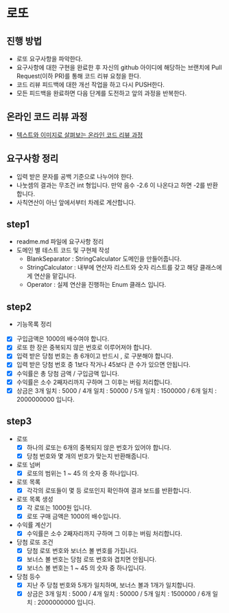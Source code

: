 # 로또
## 진행 방법
* 로또 요구사항을 파악한다.
* 요구사항에 대한 구현을 완료한 후 자신의 github 아이디에 해당하는 브랜치에 Pull Request(이하 PR)를 통해 코드 리뷰 요청을 한다.
* 코드 리뷰 피드백에 대한 개선 작업을 하고 다시 PUSH한다.
* 모든 피드백을 완료하면 다음 단계를 도전하고 앞의 과정을 반복한다.

## 온라인 코드 리뷰 과정
* [텍스트와 이미지로 살펴보는 온라인 코드 리뷰 과정](https://github.com/next-step/nextstep-docs/tree/master/codereview)

## 요구사항 정리
* 입력 받은 문자를 공백 기준으로 나누어야 한다.
* 나눗셈의 결과는 무조건 int 형입니다. 만약 음수 -2.6 이 나온다고 하면 -2를 반환합니다.
* 사칙연산이 아닌 앞에서부터 차례로 계산합니다.

## step1
* readme.md 파일에 요구사항 정리
* 도메인 별 테스트 코드 및 구현체 작성
  * BlankSeparator : StringCalculator 도메인을 만들어줍니다.
  * StringCalculator : 내부에 연산자 리스트와 숫자 리스트를 갖고 해당 클래스에게 연산을 맡깁니다.
  * Operator : 실제 연산을 진행하는 Enum 클래스 입니다.

## step2
* 기능목록 정리
- [x] 구입금액은 1000의 배수여야 합니다.
- [x] 로또 한 장은 중복되지 않은 번호로 이루어져야 합니다.
- [x] 입력 받은 당첨 번호는 총 6개이고 반드시 , 로 구분해야 합니다.
- [x] 입력 받은 당첨 번호 중 1보다 작거나 45보다 큰 수가 있으면 안됩니다.
- [x] 수익률은 총 당첨 금액 / 구입금액 입니다.
- [x] 수익률은 소수 2째자리까지 구하며 그 이후는 버림 처리합니다.
- [x] 상금은 3개 일치 : 5000 / 4개 일치 : 50000 / 5개 일치 : 1500000 / 6개 일치 : 2000000000 입니다.

## step3
* 로또
  - [x] 하나의 로또는 6개의 중복되지 않은 번호가 있어야 합니다.
  - [x] 당첨 번호와 몇 개의 번호가 맞는지 반환해줍니다.
* 로또 넘버
  - [x] 로또의 범위는 1 ~ 45 의 숫자 중 하나입니다.
* 로또 목록
  - [x] 각각의 로또들이 몇 등 로또인지 확인하여 결과 보드를 반환합니다.
* 로또 목록 생성
  - [x] 각 로또는 1000원 입니다.
  - [x] 로또 구매 금액은 1000의 배수입니다.
* 수익률 계산기
  - [x] 수익률은 소수 2째자리까지 구하며 그 이후는 버림 처리합니다.
* 당첨 로또 조건
  - [x] 당첨 로또 번호와 보너스 볼 번호를 가집니다.
  - [x] 보너스 볼 번호는 당첨 로또 번호와 겹치면 안됩니다.
  - [x] 보너스 볼 번호는 1 ~ 45 의 숫자 중 하나입니다.
* 당첨 등수
  - [x] 지난 주 당첨 번호와 5개가 일치하며, 보너스 볼과 1개가 일치합니다.
  - [x] 상금은 3개 일치 : 5000 / 4개 일치 : 50000 / 5개 일치 : 1500000 / 6개 일치 : 2000000000 입니다.